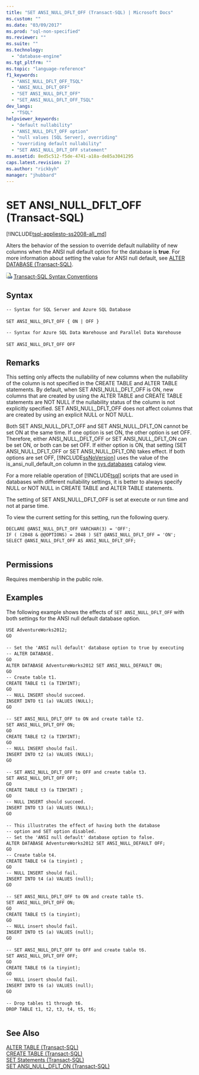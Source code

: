 ```yaml
---
title: "SET ANSI_NULL_DFLT_OFF (Transact-SQL) | Microsoft Docs"
ms.custom: ""
ms.date: "03/09/2017"
ms.prod: "sql-non-specified"
ms.reviewer: ""
ms.suite: ""
ms.technology: 
  - "database-engine"
ms.tgt_pltfrm: ""
ms.topic: "language-reference"
f1_keywords: 
  - "ANSI_NULL_DFLT_OFF_TSQL"
  - "ANSI_NULL_DFLT_OFF"
  - "SET ANSI_NULL_DFLT_OFF"
  - "SET_ANSI_NULL_DFLT_OFF_TSQL"
dev_langs: 
  - "TSQL"
helpviewer_keywords: 
  - "default nullability"
  - "ANSI_NULL_DFLT_OFF option"
  - "null values [SQL Server], overriding"
  - "overriding default nullability"
  - "SET ANSI_NULL_DFLT_OFF statement"
ms.assetid: 8ed5c512-f5de-4741-a18a-de85a3041295
caps.latest.revision: 27
ms.author: "rickbyh"
manager: "jhubbard"
---
```

# SET ANSI_NULL_DFLT_OFF (Transact-SQL)
[!INCLUDE[tsql-appliesto-ss2008-all_md](../../database-engine/configure/windows/includes/tsql-appliesto-ss2008-all-md.md)]

  Alters the behavior of the session to override default nullability of new columns when the ANSI null default option for the database is **true**. For more information about setting the value for ANSI null default, see [ALTER DATABASE &#40;Transact-SQL&#41;](../../t-sql/statements/alter-database-transact-sql.md).  
  
 ![Topic link icon](../../database-engine/configure/windows/media/topic-link.gif "Topic link icon") [Transact-SQL Syntax Conventions](../../t-sql/language-elements/transact-sql-syntax-conventions-transact-sql.md)  
  
## Syntax  
  
```  
-- Syntax for SQL Server and Azure SQL Database  
  
SET ANSI_NULL_DFLT_OFF { ON | OFF }  
```  
  
```  
-- Syntax for Azure SQL Data Warehouse and Parallel Data Warehouse  
  
SET ANSI_NULL_DFLT_OFF OFF  
```  
  
## Remarks  
 This setting only affects the nullability of new columns when the nullability of the column is not specified in the CREATE TABLE and ALTER TABLE statements. By default, when SET ANSI_NULL_DFLT_OFF is ON, new columns that are created by using the ALTER TABLE and CREATE TABLE statements are NOT NULL if the nullability status of the column is not explicitly specified. SET ANSI_NULL_DFLT_OFF does not affect columns that are created by using an explicit NULL or NOT NULL.  
  
 Both SET ANSI_NULL_DFLT_OFF and SET ANSI_NULL_DFLT_ON cannot be set ON at the same time. If one option is set ON, the other option is set OFF. Therefore, either ANSI_NULL_DFLT_OFF or SET ANSI_NULL_DFLT_ON can be set ON, or both can be set OFF. If either option is ON, that setting (SET ANSI_NULL_DFLT_OFF or SET ANSI_NULL_DFLT_ON) takes effect. If both options are set OFF, [!INCLUDE[ssNoVersion](../../advanced-analytics/r-services/includes/ssnoversion-md.md)] uses the value of the is_ansi_null_default_on column in the [sys.databases](../../relational-databases/reference/system-catalog-views/sys.databases-transact-sql.md) catalog view.  
  
 For a more reliable operation of [!INCLUDE[tsql](../../advanced-analytics/r-services/includes/tsql-md.md)] scripts that are used in databases with different nullability settings, it is better to always specify NULL or NOT NULL in CREATE TABLE and ALTER TABLE statements.  
  
 The setting of SET ANSI_NULL_DFLT_OFF is set at execute or run time and not at parse time.  
  
 To view the current setting for this setting, run the following query.  
  
```  
DECLARE @ANSI_NULL_DFLT_OFF VARCHAR(3) = 'OFF';  
IF ( (2048 & @@OPTIONS) = 2048 ) SET @ANSI_NULL_DFLT_OFF = 'ON';  
SELECT @ANSI_NULL_DFLT_OFF AS ANSI_NULL_DFLT_OFF;  
  
```  
  
## Permissions  
 Requires membership in the public role.  
  
## Examples  
 The following example shows the effects of `SET ANSI_NULL_DFLT_OFF` with both settings for the ANSI null default database option.  
  
```  
USE AdventureWorks2012;  
GO  
  
-- Set the 'ANSI null default' database option to true by executing   
-- ALTER DATABASE.  
GO  
ALTER DATABASE AdventureWorks2012 SET ANSI_NULL_DEFAULT ON;  
GO  
-- Create table t1.  
CREATE TABLE t1 (a TINYINT);  
GO  
-- NULL INSERT should succeed.  
INSERT INTO t1 (a) VALUES (NULL);  
GO  
  
-- SET ANSI_NULL_DFLT_OFF to ON and create table t2.  
SET ANSI_NULL_DFLT_OFF ON;  
GO  
CREATE TABLE t2 (a TINYINT);  
GO   
-- NULL INSERT should fail.  
INSERT INTO t2 (a) VALUES (NULL);  
GO  
  
-- SET ANSI_NULL_DFLT_OFF to OFF and create table t3.  
SET ANSI_NULL_DFLT_OFF OFF;  
GO  
CREATE TABLE t3 (a TINYINT) ;  
GO   
-- NULL INSERT should succeed.  
INSERT INTO t3 (a) VALUES (NULL);  
GO  
  
-- This illustrates the effect of having both the database  
-- option and SET option disabled.  
-- Set the 'ANSI null default' database option to false.  
ALTER DATABASE AdventureWorks2012 SET ANSI_NULL_DEFAULT OFF;  
GO  
-- Create table t4.  
CREATE TABLE t4 (a tinyint) ;  
GO   
-- NULL INSERT should fail.  
INSERT INTO t4 (a) VALUES (null);  
GO  
  
-- SET ANSI_NULL_DFLT_OFF to ON and create table t5.  
SET ANSI_NULL_DFLT_OFF ON;  
GO  
CREATE TABLE t5 (a tinyint);  
GO   
-- NULL insert should fail.  
INSERT INTO t5 (a) VALUES (null);  
GO  
  
-- SET ANSI_NULL_DFLT_OFF to OFF and create table t6.  
SET ANSI_NULL_DFLT_OFF OFF;  
GO  
CREATE TABLE t6 (a tinyint);   
GO   
-- NULL insert should fail.  
INSERT INTO t6 (a) VALUES (null);  
GO  
  
-- Drop tables t1 through t6.  
DROP TABLE t1, t2, t3, t4, t5, t6;  
  
```  
  
## See Also  
 [ALTER TABLE &#40;Transact-SQL&#41;](../../t-sql/statements/alter-table-transact-sql.md)   
 [CREATE TABLE &#40;Transact-SQL&#41;](../../t-sql/statements/create-table-transact-sql.md)   
 [SET Statements &#40;Transact-SQL&#41;](../../t-sql/statements/set-statements-transact-sql.md)   
 [SET ANSI_NULL_DFLT_ON &#40;Transact-SQL&#41;](../../t-sql/statements/set-ansi-null-dflt-on-transact-sql.md)  
  
  